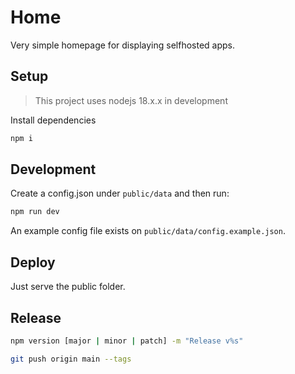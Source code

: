 # Home

Very simple homepage for displaying selfhosted apps.

## Setup

> This project uses nodejs 18.x.x in development

Install dependencies

```bash
npm i
```

## Development

Create a config.json under `public/data` and then run: 

```bash
npm run dev
```

An example config file exists on `public/data/config.example.json`.

## Deploy

Just serve the public folder.

## Release

```bash
npm version [major | minor | patch] -m "Release v%s"

git push origin main --tags
```
